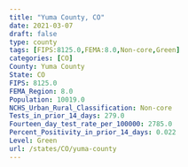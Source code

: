 ```yaml
---
title: "Yuma County, CO"
date: 2021-03-07
draft: false
type: county
tags: [FIPS:8125.0,FEMA:8.0,Non-core,Green]
categories: [CO]
County: Yuma County
State: CO
FIPS: 8125.0
FEMA_Region: 8.0
Population: 10019.0
NCHS_Urban_Rural_Classification: Non-core
Tests_in_prior_14_days: 279.0
Fourteen_day_test_rate_per_100000: 2785.0
Percent_Positivity_in_prior_14_days: 0.022
Level: Green
url: /states/CO/yuma-county
---
```



